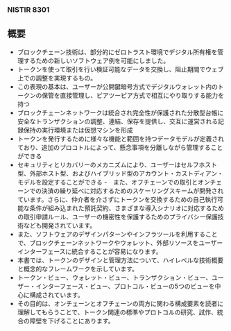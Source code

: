 ### NISTIR 8301
## 概要
- ブロックチェーン技術は、部分的にゼロトラスト環境でデジタル所有権を管理するための新しいソフトウェア例を可能にしました。
- トークンを使って取引を行い検証可能なデータを交換し、阻止期間でウェブ上での調整を実現するもの。
- この表現の基本は、ユーザーが公開鍵暗号方式でデジタルウォレット内のトークンの保管を直接管理し、ピアツーピア方式で相互にやり取りする能力を持つ
- ブロックチェーンネットワークは統合され完全性が保護された分散型台帳に安全なトランザクションの調整、連結、保存を提供し、交互に運営される記録保持の実行環境または仮想マシンを形成
- トークンを発行するために様々な機能と範囲を持つデータモデルが定義されており、追加のプロコトルによって、懸念事項を分離しながら管理することができる
- セキュリティとリカバリーのメカニズムにより、ユーザーはセルフホスト型、外部ホスト型、およびハイブリッド型のアカウント・カストディアン・モデルを設定することができる
-　また、オフチェーンでの取引とオンチェーンでの決済の繰り延べに対応するためのスケーリングスキームが開発されています。さらに、仲介者を介さずにトークンを交換するための自己執行可能な条件が組み込まれた預託契約、さまざまな導入シナリオに対応するための取引申請ルール、ユーザーの機密性を保護するためのプライバシー保護技術なども開発されています。
- また、ソフトウェアのデザインパターンやインフラツールを利用することで、ブロックチェーンネットワークやウォレット、外部リソースをユーザーインターフェースに統合することが容易になります。
- 本書では、トークンのデザインと管理方法について、ハイレベルな技術概要と概念的なフレームワークを示しています。
- トークン・ビュー、ウォレット・ビュー、トランザクション・ビュー、ユーザー・インターフェース・ビュー、プロトコル・ビューの5つのビューを中心に構成されています。
- その目的は、オンチェーンとオフチェーンの両方に関わる構成要素を読者に理解してもらうことで、トークン関連の標準やプロトコルの研究、試作、統合の障壁を下げることにあります。
